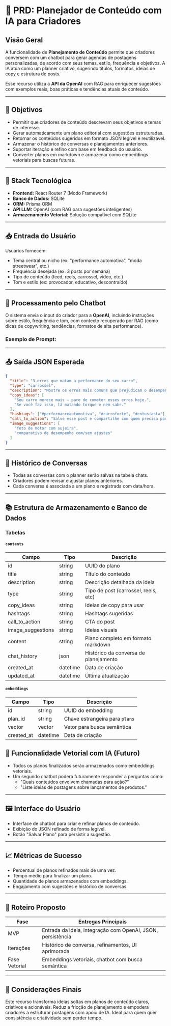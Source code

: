 # 📌 PRD: Planejador de Conteúdo com IA para Criadores

## Visão Geral

A funcionalidade de **Planejamento de Conteúdo** permite que criadores conversem com um chatbot para gerar agendas de postagens personalizadas, de acordo com seus temas, estilo, frequência e objetivos. A IA atua como um planner criativo, sugerindo títulos, formatos, ideias de copy e estrutura de posts.

Esse recurso utiliza a **API da OpenAI** com RAG para enriquecer sugestões com exemplos reais, boas práticas e tendências atuais de conteúdo.

---

## 🎯 Objetivos

- Permitir que criadores de conteúdo descrevam seus objetivos e temas de interesse.
- Gerar automaticamente um plano editorial com sugestões estruturadas.
- Retornar os conteúdos sugeridos em formato JSON legível e reutilizável.
- Armazenar o histórico de conversas e planejamentos anteriores.
- Suportar iteração e refino com base em feedback do usuário.
- Converter planos em markdown e armazenar como embeddings vetoriais para buscas futuras.

---

## 🧱 Stack Tecnológica

- **Frontend:** React Router 7 (Modo Framework)
- **Banco de Dados:** SQLite
- **ORM:** Prisma ORM
- **API LLM:** OpenAI (com RAG para sugestões inteligentes)
- **Armazenamento Vetorial:** Solução compatível com SQLite

---

## 📥 Entrada do Usuário

Usuários fornecem:

- Tema central ou nicho (ex: "performance automotiva", "moda streetwear", etc.)
- Frequência desejada (ex: 3 posts por semana)
- Tipo de conteúdo (feed, reels, carrossel, vídeo, etc.)
- Tom e estilo (ex: provocador, educativo, descontraído)

---

## 🤖 Processamento pelo Chatbot

O sistema envia o input do criador para a **OpenAI**, incluindo instruções sobre estilo, frequência e tom, com contexto recuperado por RAG (como dicas de copywriting, tendências, formatos de alta performance).

### Exemplo de Prompt:


---

## 📤 Saída JSON Esperada

```json
{
  "title": "3 erros que matam a performance do seu carro",
  "type": "carrossel",
  "description": "Mostre os erros mais comuns que prejudicam o desempenho de carros preparados.",
  "copy_ideas": [
    "Seu carro merece mais — pare de cometer esses erros hoje.",
    "Se você faz isso, tá matando torque e nem sabe."
  ],
  "hashtags": ["#performanceautomotiva", "#carroforte", "#entusiasta"],
  "call_to_action": "Salve esse post e compartilhe com quem precisa parar de errar!",
  "image_suggestions": [
    "foto de motor com sujeira",
    "comparativo de desempenho com/sem ajustes"
  ]
}
```

---

## 💬 Histórico de Conversas
- Todas as conversas com o planner serão salvas na tabela chats.
- Criadores podem revisar e ajustar planos anteriores.
- Cada conversa é associada a um plano e registrada com data/hora.

---

## 📚 Estrutura de Armazenamento e Banco de Dados

### Tabelas


#### `contents`

| Campo                 | Tipo     | Descrição                                     |
| --------------------- | -------- | --------------------------------------------- |
| id                    | string   | UUID do plano                                 |
| title                 | string   | Título do conteúdo                            |
| description           | string   | Descrição detalhada da ideia                  |
| type                  | string   | Tipo de post (carrossel, reels, etc)          |
| copy_ideas            | string   | Ideias de copy para usar                      |
| hashtags              | string   | Hashtags sugeridas                            |
| call_to_action        | string   | CTA do post                                   |
| image_suggestions     | string   | Ideias visuais                                |
| content               | string   | Plano completo em formato markdown            |
| chat_history          | json     | Histórico da conversa de planejamento         |
| created_at            | datetime | Data de criação                               |
| updated_at            | datetime | Última atualização                            |

#### `embeddings`
| Campo      | Tipo     | Descrição                                   |
| ---------- | -------- | ------------------------------------------- |
| id         | string   | UUID do embedding                           |
| plan_id    | string   | Chave estrangeira para `plans`              |
| vector     | vector   | Vetor para busca semântica                  |
| created_at | datetime | Data de criação                             |

## 🧠 Funcionalidade Vetorial com IA (Futuro)

- Todos os planos finalizados serão armazenados como embeddings vetoriais.
- Um segundo chatbot poderá futuramente responder a perguntas como:
  - "Quais conteúdos envolvem chamadas para ação?"
  - "Liste ideias de postagens sobre lançamentos de produtos."

---

## 🖼️ Interface do Usuário

- Interface de chatbot para criar e refinar planos de conteúdo.
- Exibição do JSON refinado de forma legível.
- Botão "Salvar Plano" para persistir a sugestão.

---

## 📈 Métricas de Sucesso

- Percentual de planos refinados mais de uma vez.
- Tempo médio para finalizar um plano.
- Quantidade de planos armazenados com embeddings.
- Engajamento com sugestões e histórico de conversas.

---

## 📅 Roteiro Proposto

| Fase          | Entregas Principais                                           |
| ------------- | ------------------------------------------------------------- |
| MVP           | Entrada da ideia, integração com OpenAI, JSON, persistência   |
| Iterações     | Histórico de conversa, refinamentos, UI aprimorada            |
| Fase Vetorial | Embeddings vetoriais, chatbot com busca semântica             |

---

## 📝 Considerações Finais

Este recurso transforma ideias soltas em planos de conteúdo claros, criativos e acionáveis. Reduz a fricção de planejamento e empodera criadores a estruturar postagens com apoio de IA. Ideal para quem quer consistência e criatividade sem perder tempo.
